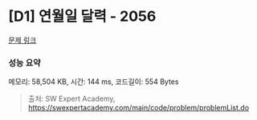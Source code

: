 # [D1] 연월일 달력 - 2056 

[문제 링크](https://swexpertacademy.com/main/code/problem/problemDetail.do?contestProbId=AV5QLkdKAz4DFAUq) 

### 성능 요약

메모리: 58,504 KB, 시간: 144 ms, 코드길이: 554 Bytes



> 출처: SW Expert Academy, https://swexpertacademy.com/main/code/problem/problemList.do